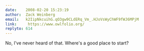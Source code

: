 ```yaml
---
date:    2008-02-20 15:23:19
author:  Zack Weinberg
email:   k2IipNkcuihG.qO3gw9CLdERq_Vm_.HJoVsWyChWF9fWJ6MPjM
link:     https://www.owlfolio.org/
replyto: 614
---
```


No, I've never heard of that.  Where's a good place to start?
